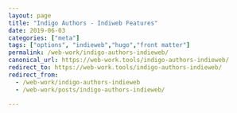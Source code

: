 ```yaml
---
layout: page
title: "Indigo Authors - Indiweb Features"
date: 2019-06-03
categories: ["meta"]
tags: ["options", "indieweb","hugo","front matter"]
permalink: /web-work/indigo-authors-indieweb/
canonical_url: https://web-work.tools/indigo-authors-indieweb/
redirect_to: https://web-work.tools/indigo-authors-indieweb/
redirect_from:
  - /web-work/indigo-authors-indieweb
  - /web-work/posts/indigo-authors-indieweb/

---
```

